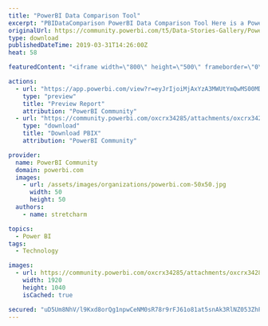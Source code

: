 ```yaml
---
title: "PowerBI Data Comparison Tool"
excerpt: "PBIDataComparison PowerBI Data Comparison Tool Here is a PowerBI Document designed to show differences in data from two similar data sets It’s a"
originalUrl: https://community.powerbi.com/t5/Data-Stories-Gallery/PowerBI-Data-Comparison-Tool/m-p/658314
type: download
publishedDateTime: 2019-03-31T14:26:00Z
heat: 58

featuredContent: "<iframe width=\"800\" height=\"500\" frameborder=\"0\" src=\"https://app.powerbi.com/view?r=eyJrIjoiMjAxYzA3MWUtYmQwMS00MDk4LThlZjQtNWUyNzAwNGI0NDY2IiwidCI6ImEwYTcyYzIzLTdlMWEtNGYxOC05NDU4LTlhNzUyYTEzMTg1NCJ9\"></iframe>"

actions:
  - url: "https://app.powerbi.com/view?r=eyJrIjoiMjAxYzA3MWUtYmQwMS00MDk4LThlZjQtNWUyNzAwNGI0NDY2IiwidCI6ImEwYTcyYzIzLTdlMWEtNGYxOC05NDU4LTlhNzUyYTEzMTg1NCJ9"
    type: "preview"
    title: "Preview Report"
    attribution: "PowerBI Community"
  - url: "https://community.powerbi.com/oxcrx34285/attachments/oxcrx34285/DataStoriesGallery/2581/3/Comparison_Template_File_v1_02.pbix"
    type: "download"
    title: "Download PBIX"
    attribution: "PowerBI Community"

provider:
  name: PowerBI Community
  domain: powerbi.com
  images:
    - url: /assets/images/organizations/powerbi.com-50x50.jpg
      width: 50
      height: 50
  authors:
    - name: stretcharm

topics:
  - Power BI
tags:
  - Technology

images:
  - url: https://community.powerbi.com/oxcrx34285/attachments/oxcrx34285/DataStoriesGallery/2581/2/ComparisonSummary.png
    width: 1920
    height: 1040
    isCached: true

secured: "uD5Um8NhV/l9Kxd8orQg1npwCeNM0sR78r9rFJ61o81at5snAk3RlNZ053ZhPsNCrYlsMb8WWl/LbU+eFF3FJ0pJ+UsvrU0zD2W0hmE63x+L4hgdxRj3omDHyjFevXMNr2mxLfxaMpdvC5hHTUOUtbrQWlw9OXt05Xjg5ati8Q9FqbAQAltVcsf2nP6HqcmNEeI54PXD2TITyZ9di/flXoxgCNifYApCOTt6oSohiCcBIxFEOIQzQcOquKw68ctqjRduPmUwxGea02T/lwxDHlXw+4tiPNeQRlXxPodZxsQa/Ib0Xcf7Gmi3+vZEVA/q4y3uqNI6u9RlZFSoD+wvfSLW6sVgW2LTaEOez1o6uwer3JOV3qGBTS1I2JshanSEfoNBPa44ThLM8OfRvwtLOSMkcjToS4a5JsURQQ1fU0k=;yGI9BB6djM88eH9VO6pbKA=="
---
```


